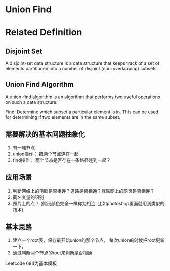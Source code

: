 # Union Find

# Related Definition

## Disjoint Set
A disjoint-set data structure is a data structure that keeps track of a set of elements partitioned into a number of disjoint (non-overlapping) subsets. 

## Union Find Algorithm
A union-find algorithm is an algorithm that performs two useful operations on such a data structure:

Find: Determine which subset a particular element is in. This can be used for determining if two elements are in the same subset.

## 需要解决的基本问题抽象化
1. 有一堆节点
2. union操作： 把两个节点连在一起
3. find操作： 两个节点是否存在一条路径连到一起？

## 应用场景
1. 判断网络上的电脑是否相连？道路是否相通？互联网上的网页是否相连？
2. 同名变量的识别
3. 照片上的点？ (假设颜色完全一样称为相连, 比如photoshop里面就用到类似的技术)

## 基本思路
1. 建立一个root表，保存最开始union的那个节点， 每次union的时候把root更新一下，
2. 通过判断两个节点的root来判断是否相通

Leetcode 684为基本模板